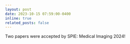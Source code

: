 ```yaml
---
layout: post
date: 2023-10-15 07:59:00-0400
inline: true
related_posts: false
---
```


Two papers were accepted by SPIE: Medical Imaging 2024! 
